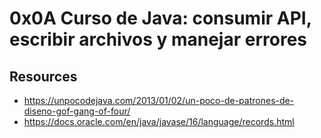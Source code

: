 # 0x0A Curso de Java: consumir API, escribir archivos y manejar errores
## Resources
- https://unpocodejava.com/2013/01/02/un-poco-de-patrones-de-diseno-gof-gang-of-four/
- https://docs.oracle.com/en/java/javase/16/language/records.html

